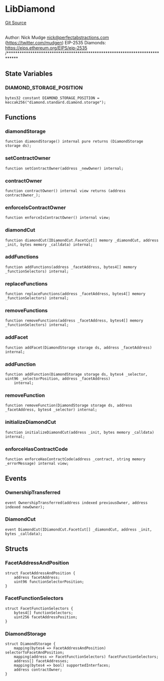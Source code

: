 # LibDiamond
[Git Source](https://github.com/KlimaDAO/klimadao-solidity/blob/b4fb0f4685d5fe4c80ffc162389dfe0abdfe9f39/src/infinity/libraries/LibDiamond.sol)

\
Author: Nick Mudge <nick@perfectabstractions.com> (https://twitter.com/mudgen)
EIP-2535 Diamonds: https://eips.ethereum.org/EIPS/eip-2535
/*****************************************************************************


## State Variables
### DIAMOND_STORAGE_POSITION

```solidity
bytes32 constant DIAMOND_STORAGE_POSITION = keccak256("diamond.standard.diamond.storage");
```


## Functions
### diamondStorage


```solidity
function diamondStorage() internal pure returns (DiamondStorage storage ds);
```

### setContractOwner


```solidity
function setContractOwner(address _newOwner) internal;
```

### contractOwner


```solidity
function contractOwner() internal view returns (address contractOwner_);
```

### enforceIsContractOwner


```solidity
function enforceIsContractOwner() internal view;
```

### diamondCut


```solidity
function diamondCut(IDiamondCut.FacetCut[] memory _diamondCut, address _init, bytes memory _calldata) internal;
```

### addFunctions


```solidity
function addFunctions(address _facetAddress, bytes4[] memory _functionSelectors) internal;
```

### replaceFunctions


```solidity
function replaceFunctions(address _facetAddress, bytes4[] memory _functionSelectors) internal;
```

### removeFunctions


```solidity
function removeFunctions(address _facetAddress, bytes4[] memory _functionSelectors) internal;
```

### addFacet


```solidity
function addFacet(DiamondStorage storage ds, address _facetAddress) internal;
```

### addFunction


```solidity
function addFunction(DiamondStorage storage ds, bytes4 _selector, uint96 _selectorPosition, address _facetAddress)
    internal;
```

### removeFunction


```solidity
function removeFunction(DiamondStorage storage ds, address _facetAddress, bytes4 _selector) internal;
```

### initializeDiamondCut


```solidity
function initializeDiamondCut(address _init, bytes memory _calldata) internal;
```

### enforceHasContractCode


```solidity
function enforceHasContractCode(address _contract, string memory _errorMessage) internal view;
```

## Events
### OwnershipTransferred

```solidity
event OwnershipTransferred(address indexed previousOwner, address indexed newOwner);
```

### DiamondCut

```solidity
event DiamondCut(IDiamondCut.FacetCut[] _diamondCut, address _init, bytes _calldata);
```

## Structs
### FacetAddressAndPosition

```solidity
struct FacetAddressAndPosition {
    address facetAddress;
    uint96 functionSelectorPosition;
}
```

### FacetFunctionSelectors

```solidity
struct FacetFunctionSelectors {
    bytes4[] functionSelectors;
    uint256 facetAddressPosition;
}
```

### DiamondStorage

```solidity
struct DiamondStorage {
    mapping(bytes4 => FacetAddressAndPosition) selectorToFacetAndPosition;
    mapping(address => FacetFunctionSelectors) facetFunctionSelectors;
    address[] facetAddresses;
    mapping(bytes4 => bool) supportedInterfaces;
    address contractOwner;
}
```

